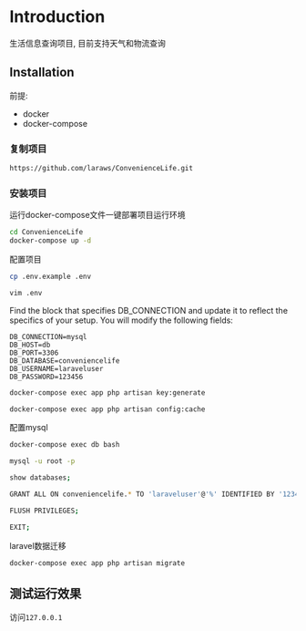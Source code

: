 # Introduction

生活信息查询项目, 目前支持天气和物流查询

## Installation

前提:

- docker
- docker-compose

### 复制项目

```bash
https://github.com/laraws/ConvenienceLife.git
```

### 安装项目

运行docker-compose文件一键部署项目运行环境

```bash
cd ConvenienceLife
docker-compose up -d
```

配置项目

```bash
cp .env.example .env
```

```bash
vim .env
```

Find the block that specifies DB_CONNECTION and update it to reflect the specifics of your setup. You will modify the following fields:

```dotenv
DB_CONNECTION=mysql
DB_HOST=db
DB_PORT=3306
DB_DATABASE=conveniencelife
DB_USERNAME=laraveluser
DB_PASSWORD=123456
```

```bash
docker-compose exec app php artisan key:generate
```

```bash
docker-compose exec app php artisan config:cache
```

配置mysql

```bash
docker-compose exec db bash
```


```bash
mysql -u root -p
```


```bash
show databases;
```

```bash
GRANT ALL ON conveniencelife.* TO 'laraveluser'@'%' IDENTIFIED BY '123456';
```

```bash
FLUSH PRIVILEGES;
```

```bash
EXIT;
```

laravel数据迁移

```bash
docker-compose exec app php artisan migrate
```

## 测试运行效果

访问`127.0.0.1`



